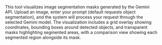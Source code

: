 This tool visualizes image segmentation masks generated by the Gemini API. Upload an image, enter your prompt (default requests object segmentation), and the system will process your request through the selected Gemini model. The visualization includes a grid overlay showing coordinates, bounding boxes around detected objects, and transparent masks highlighting segmented areas, with a comparison view showing each segmented region alongside its mask.

<!-- Generated from commit: aa310a4f9cde07d5e8e87572f70fceca532884dd -->